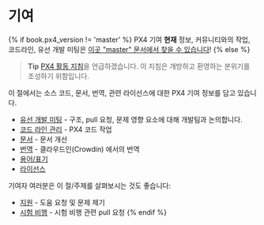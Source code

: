 # 기여

{% if book.px4_version != 'master' %} PX4 기여 **현재** 정보, 커뮤니티와의 작업, 코드라인, 유선 개발 미팅은 [이곳 "master" 문서에서 찾을 수 있습니다](https://dev.px4.io/master/en/contribute/)! {% else %} <!-- START: dev call details: displayed only in master -->

> **Tip** [PX4 활동 지침](https://github.com/PX4/Firmware/blob/master/CODE_OF_CONDUCT.md)을 언급하겠습니다. 이 지침은 개방하고 환영하는 분위기를 조성하기 위함입니다.

이 절에서는 소스 코드, 문서, 번역, 관련 라이선스에 대한 PX4 기여 정보를 담고 있습니다.

* [유선 개발 미팅](../contribute/dev_call.md) - 구조, pull 요청, 문제 영향 요소에 대해 개발팀과 논의합니다.
* [코드 라인 관리](../contribute/code.md) - PX4 코드 작업
* [문서](../contribute/docs.md) - 문서 개선
* [번역](../contribute/translation.md) - 클라우드인(Crowdin) 에서의 번역
* [용어/표기](../contribute/notation.md)
* [라이선스](../contribute/licenses.md)

기여자 여러분은 이 절/주제를 살펴보시는 것도 좋습니다:

* [지원](../contribute/support.md) - 도움 요청 및 문제 제기
* [시험 비행](../test_and_ci/test_flights.md) - 시험 비행 관련 pull 요청 {% endif %} <!-- END: dev call details: displayed only in master -->